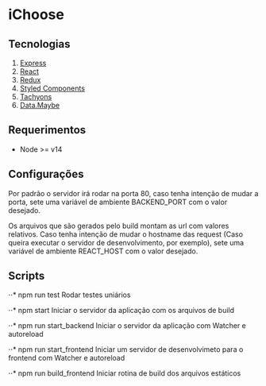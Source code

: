 # iChoose

## Tecnologias
1. [Express](https://expressjs.com/)
2. [React](https://reactjs.org/)
3. [Redux](https://redux.js.org/)
4. [Styled Components](https://styled-components.com/)
5. [Tachyons](https://tachyons.io/)
6. [Data.Maybe](https://github.com/folktale/data.maybe)

## Requerimentos
* Node >= v14


## Configurações
Por padrão o servidor irá rodar na porta 80, caso tenha intenção de mudar a porta, sete uma variável de ambiente BACKEND_PORT com o valor desejado.

Os arquivos que são gerados pelo build montam as url com valores relativos. Caso tenha intenção de mudar o hostname das request (Caso queira executar o servidor de desenvolvimento, por exemplo), sete uma variável de ambiente REACT_HOST com o valor desejado.


## Scripts
⋅⋅* npm run test
Rodar testes uniários

⋅⋅* npm start
Iniciar o servidor da aplicação com os arquivos de build

⋅⋅* npm run start_backend
Iniciar o servidor da aplicação com Watcher e autoreload

⋅⋅* npm run start_frontend
Iniciar um servidor de desenvolvimeto para o frontend com Watcher e autoreload

⋅⋅* npm run build_frontend
Iniciar rotina de build dos arquivos estáticos